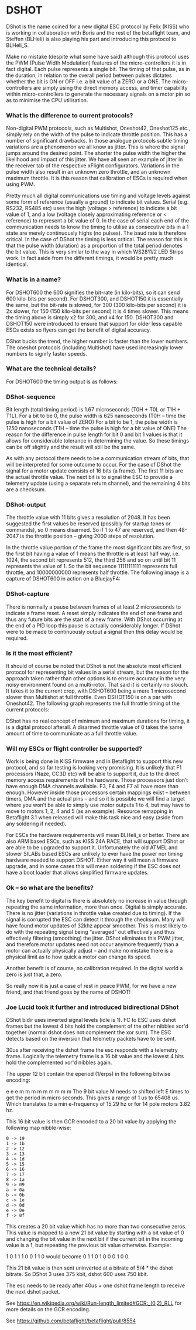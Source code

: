 # DSHOT

DShot is the name coined for a new digital ESC protocol by Felix (KISS) who is working in collaboration with Boris and the rest of the betaflight team, and Steffen (BLHeli) is also playing his part and introducing this protocol to BLHeli_S.

Make no mistake (despite what some have said) although this protocol uses the PWM (Pulse Width Modulation) features of the micro-controllers it is in fact digital. Each pulse represents a single bit. The timing of that pulse, as in the duration, in relation to the overall period between pulses dictates whether the bit is ON or OFF i.e. a bit value of a ZERO or a ONE. The micro-controllers are simply using the direct memory access, and timer capability within micro-controllers to generate the necessary signals on a motor pin so as to minimise the CPU utilisation.

### What is the difference to current protocols?

Non-digital PWM protocols, such as Multishot, Oneshot42, Oneshot125 etc., simply rely on the width of the pulse to indicate throttle position. This has a number of significant drawbacks. In those analogue protocols subtle timing variations are a phenomenon we all know as jitter. This is where the signal jumps around the desired point. The shorter the pulse width the higher the likelihood and impact of this jitter. We have all seen an example of jitter in the receiver tab of the respective xFlight configurators. Variations in the pulse width also result in an unknown zero throttle, and an unknown maximum throttle. It is this reason that calibration of ESCs is required when using PWM.

Pretty much all digital communications use timing and voltage levels against some form of reference (usually a ground) to indicate bit values. Serial (e.g. RS232, RS485 etc) uses the high (voltage > reference) to indicate a bit value of 1, and a low (voltage closely approximating reference or < reference) to represent a bit value of 0. In the case of serial each end of the communication needs to know the timing to utilise as consecutive bits in a 1 state are merely continuously highs (no pulses). The baud rate is therefore critical. In the case of DShot the timing is less critical. The reason for this is that the pulse width (duration) as a proportion of the total period denotes the bit value. This is very similar to the way in which WS2811/2 LED Strips work. In fact aside from the different timings, it would be pretty much identical.

### What is in a name?

For DSHOT600 the 600 signifies the bit-rate (in kilo-bits), so it can send 600 kilo-bits per second). For DSHOT300, and DSHOT150 it is essentially the same, but the bit-rate is slowed, for 300 (300 kilo-bits per second) it is 2x slower, for 150 (150 kilo-bits per second) it is 4 times slower. This means the timing above is simply x2 for 300, and x4 for 150. DSHOT300 and DSHOT150 were introduced to ensure that support for older less capable ESCs exists so flyers can get the benefit of digital accuracy.

DShot bucks the trend, the higher number is faster than the lower numbers. The oneshot protocols (including Multishot) have used increasingly lower numbers to signify faster speeds.

### What are the technical details?

For DSHOT600 the timing output is as follows:

### DShot-sequence

Bit length (total timing period) is 1.67 microseconds (T0H + T0L or T1H + T1L).
For a bit to be 0, the pulse width is 625 nanoseconds (T0H – time the pulse is high for a bit value of ZERO)
For a bit to be 1, the pulse width is 1250 nanoseconds (T1H – time the pulse is high for a bit value of ONE)
The reason for the difference in pulse length for bit 0 and bit 1 values is that it allows for considerable tolerance in determining the value. So these timings can be off slightly and the result will still be the same.

As with any protocol there needs to be a communication stream of bits, that will be interpreted for some outcome to occur. For the case of DShot the signal for a motor update consists of 16 bits (a frame). The first 11 bits are the actual throttle value. The next bit is to signal the ESC to provide a telemetry update (using a separate return channel), and the remaining 4 bits are a checksum.

### DShot-output

The throttle value with 11 bits gives a resolution of 2048. It has been suggested the first values be reserved (possibly for startup tones or commands), so 0 means disarmed. So if 1 to 47 are reserved, and then 48-2047 is the throttle position – giving 2000 steps of resolution.

In the throttle value portion of the frame the most significant bits are first, so the first bit having a value of 1 means the throttle is at least half way, i.e. 1024, the second bit represents 512, the third 256 and so on until bit 11 represents the value of 1. So the bit sequence 11111111111 represents full throttle, and 10000000000 represents half throttle. The following image is a capture of DSHOT600 in action on a BluejayF4:

### DShot-capture

There is normally a pause between frames of at least 2 microseconds to indicate a frame reset. A reset simply indicates the end of one frame and thus any future bits are the start of a new frame. With DShot occurring at the end of a PID loop this pause is actually considerably longer. If DShot were to be made to continuously output a signal then this delay would be required.

### Is it the most efficient?

It should of course be noted that DShot is not the absolute most efficient protocol for representing bit values in a serial stream, but the reason for the approach taken rather than other options is to ensure accuracy in the very noisy environment found on a multi-rotor. That said it is certainly no slouch. It takes it to the current crop, with DSHOT600 being a mere 1 microsecond slower than Multishot at full throttle. Even DSHOT150 is on a par with Oneshot42. The following graph represents the full throttle timing of the current protocols:

DShot has no real concept of minimum and maximum durations for timing, it is a digital protocol afterall. A disarmed throttle value of 0 takes the same amount of time to communicate as a full throttle value.

### Will my ESCs or flight controller be supported?

Work is being done in KISS firmware and in Betaflight to support this new protocol, and so far testing is looking very promising. It is unlikely that F1 processors (Naze, CC3D etc) will be able to support it, due to the direct memory access requirements of the hardware. Those processors just don’t have enough DMA channels available. F3, F4 and F7 all have more than enough. However inside those processors certain mappings exist – between timers, DMA and the actual pins – and so it is possible we will find a target where you won’t be able to simply use motor outputs 1 to 4, but may have to move to motors 1, 2, 4 and 5 (as an example). Resource remapping in Betaflight 3.1 when released will make this task nice and easy (aside from any soldering if needed).

For ESCs the hardware requirements will mean BLHeli_s or better. There are also ARM based ESCs, such as KISS 24A RACE, that will support DShot or are able to be upgraded to support it. Unfortunately the old ATMEL and slower SILABs based ESCs are unlikely to ever have the power nor timing hardware needed to support DSHOT. Either way it will mean a firmware upgrade, and in some cases this will mean soldering if the ESC does not have a boot loader that allows simplified firmware updates.

### Ok – so what are the benefits?

The key benefit to digital is there is absolutely no increase in value through repeating the same information, more than once. Digital is simply accurate. There is no jitter (variations in throttle value created due to timing). If the signal is corrupted the ESC can detect it through the checksum. Many will have found motor updates of 32khz appear smoother. This is most likely to do with the repeating signal being “averaged” out effectively and thus effectively filtering (smoothing) the jitter. DShot eliminates this PWM jitter, and therefore motor updates need not occur anymore frequently than a motor can actually physically adjust – and make no mistake there is a physical limit as to how quick a motor can change its speed.

Another benefit is of course, no calibration required. In the digital world a zero is just that, a zero.

So really now it is just a case of rest in peace PWM, for we have a new friend, and that friend goes by the name of DSHOT!

### Joe Lucid took it further and introduced bidirectional DShot

DShot bidir uses inverted signal levels (idle is 1). FC to ESC uses dshot frames but the lowest 4 bits hold the complement of the other nibbles xor'd together (normal dshot does not complement the xor sum). The ESC detects based on the inversion that telemetry packets have to be sent.

30us after receiving the dshot frame the esc responds with a telemetry frame. Logically the telemetry frame is a 16 bit value and the lowest 4 bits hold the complemented xor'd nibbles again.

The upper 12 bit contain the eperiod (1/erps) in the following bitwise encoding:

e e e m m m m m m m m m
The 9 bit value M needs to shifted left E times to get the period in micro seconds. This gives a range of 1 us to 65408 us. Which translates to a min e-frequency of 15.29 hz or for 14 pole motors 3.82 hz.

This 16 bit value is then GCR encoded to a 20 bit value by applying the following map nibble-wise:

```
0 -> 19
1 -> 1b
2 -> 12
3 -> 13
4 -> 1d
5 -> 15
6 -> 16
7 -> 17
8 -> 1a
9 -> 09
a -> 0a
b -> 0b
c -> 1e
d -> 0d
e -> 0e
f -> 0f
```

This creates a 20 bit value which has no more than two consecutive zeros. This value is mapped to a new 21 bit value by starting with a bit value of 0 and changing the bit value in the next bit if the current bit in the incoming value is a 1, but repeating the previous bit value otherwise. Example:

1 0 1 1 1 0 0 1 1 0 would become 0 1 1 0 1 0 0 0 1 0 0.

This 21 bit value is then sent uninverted at a bitrate of 5/4 \* the dshot bitrate. So DShot 3 uses 375 kbit, dshot 600 uses 750 kbit.

The esc needs to be ready after 40us + one dshot frame length to receive the next dshot packet.

See https://en.wikipedia.org/wiki/Run-length_limited#GCR:_(0,2)_RLL for more details on the GCR encoding.

See https://github.com/betaflight/betaflight/pull/8554
